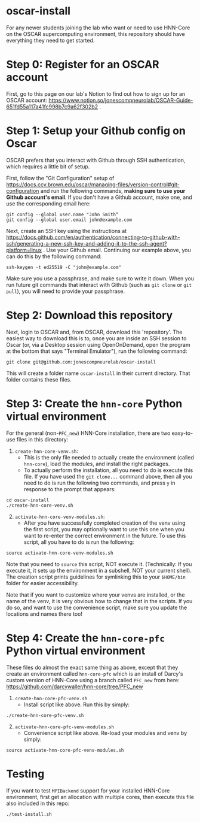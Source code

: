# oscar-install

For any newer students joining the lab who want or need to use HNN-Core on the OSCAR supercomputing environment, this repository should have everything they need to get started.

# Step 0: Register for an OSCAR account

First, go to this page on our lab's Notion to find out how to sign up for an OSCAR account: https://www.notion.so/jonescompneurolab/OSCAR-Guide-651fd55a117a41fc998b7c9a62f302b2 .

# Step 1: Setup your Github config on Oscar

OSCAR prefers that you interact with Github through SSH authentication, which requires a little bit of setup.

First, follow the "Git Configuration" setup of https://docs.ccv.brown.edu/oscar/managing-files/version-control#git-configuration and run the following commands, **making sure to use your Github account's email**. If you don't have a Github account, make one, and use the corresponding email here:

```
git config --global user.name "John Smith“
git config --global user.email john@example.com
```

Next, create an SSH key using the instructions at https://docs.github.com/en/authentication/connecting-to-github-with-ssh/generating-a-new-ssh-key-and-adding-it-to-the-ssh-agent?platform=linux . Use your Github email. Continuing our example above, you can do this by the following command:

```
ssh-keygen -t ed25519 -C "john@example.com"
```

Make sure you use a passphrase, and make sure to write it down. When you run future git commands that interact with Github (such as `git clone` or `git pull`), you will need to provide your passphrase.

# Step 2: Download this repository

Next, login to OSCAR and, from OSCAR, download this 'repository'. The easiest way to download this is to, once you are inside an SSH session to Oscar (or, via a Desktop session using OpenOnDemand, open the program at the bottom that says "Terminal Emulator"), run the following command:

```
git clone git@github.com:jonescompneurolab/oscar-install
```

This will create a folder name `oscar-install` in their current directory. That folder contains these files.

# Step 3: Create the `hnn-core` Python virtual environment

For the general (non-`PFC_new`) HNN-Core installation, there are two easy-to-use files in this directory:

1. `create-hnn-core-venv.sh`:
    - This is the only file needed to actually create the environment (called `hnn-core`), load the modules, and install the right packages.
    - To actually perform the installation, all you need to do is execute this file. If you have used the `git clone...` command above, then all you need to do is run the following two commands, and press `y` in response to the prompt that appears:

```
cd oscar-install
./create-hnn-core-venv.sh
```

2. `activate-hnn-core-venv-modules.sh`:
    - After you have successfully completed creation of the venv using the first script, you may optionally want to use this one when you want to re-enter the correct environment in the future. To use this script, all you have to do is run the following:

```
source activate-hnn-core-venv-modules.sh
```

Note that you need to `source` this script, NOT execute it. (Technically: If you execute it, it sets up the environment in a subshell, NOT your current shell). The creation script prints guidelines for symlinking this to your `$HOME/bin` folder for easier accessibility.

Note that if you want to customize where your venvs are installed, or the name of the venv, it is very obvious how to change that in the scripts. If you do so, and want to use the convenience script, make sure you update the locations and names there too!

# Step 4: Create the `hnn-core-pfc` Python virtual environment

These files do almost the exact same thing as above, except that they create an environment called `hnn-core-pfc` which is an install of Darcy's custom version of HNN-Core using a branch called `PFC_new` from here: https://github.com/darcywaller/hnn-core/tree/PFC_new

1. `create-hnn-core-pfc-venv.sh`
    - Install script like above. Run this by simply:
```
./create-hnn-core-pfc-venv.sh
```

2. `activate-hnn-core-pfc-venv-modules.sh`
    - Convenience script like above. Re-load your modules and venv by simply:
```
source activate-hnn-core-pfc-venv-modules.sh
```

# Testing

If you want to test `MPIBackend` support for your installed HNN-Core environment, first get an allocation with multiple cores, then execute this file also included in this repo:

```
./test-install.sh
```

